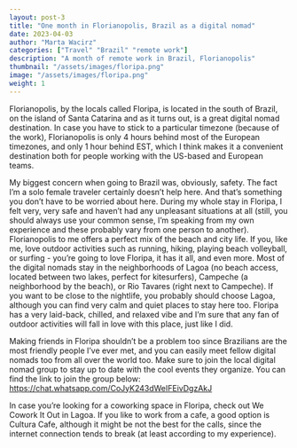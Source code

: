 ```yaml
---
layout: post-3
title: "One month in Florianopolis, Brazil as a digital nomad"
date: 2023-04-03
author: "Marta Wacirz"
categories: ["Travel" "Brazil" "remote work"]
description: "A month of remote work in Brazil, Florianopolis"
thumbnail: "/assets/images/floripa.png"
image: "/assets/images/floripa.png"
weight: 1
---
```


Florianopolis, by the locals called Floripa, is located in the south of Brazil, on the island of Santa Catarina and as it turns out, is a great digital nomad destination. In case you have to stick to a particular timezone (because of the work), Florianopolis is only 4 hours behind most of the European timezones, and only 1 hour behind EST, which I think makes it a convenient destination both for people working with the US-based and European teams. 

My biggest concern when going to Brazil was, obviously, safety. The fact I’m a solo female traveler certainly doesn’t help here. And that’s something you don’t have to be worried about here. During my whole stay in Floripa, I felt very, very safe and haven’t had any unpleasant situations at all (still, you should always use your common sense, I’m speaking from my own experience and these probably vary from one person to another). Florianopolis to me offers a perfect mix of the beach and city life. If you, like me, love outdoor activities such as running, hiking, playing beach volleyball, or surfing - you’re going to love Floripa, it has it all, and even more. Most of the digital nomads stay in the neighborhoods of Lagoa (no beach access, located between two lakes, perfect for kitesurfers), Campeche (a neighborhood by the beach), or Rio Tavares (right next to Campeche). If you want to be close to the nightlife, you probably should choose Lagoa, although you can find very calm and quiet places to stay here too. Floripa has a very laid-back, chilled, and relaxed vibe and I’m sure that any fan of outdoor activities will fall in love with this place, just like I did. 

	
Making friends in Floripa shouldn’t be a problem too since Brazilians are the most friendly people I’ve ever met, and you can easily meet fellow digital nomads too from all over the world too. Make sure to join the local digital nomad group to stay up to date with the cool events they organize. You can find the link to join the group below: 
https://chat.whatsapp.com/CoJyK243dWeIFEivDgzAkJ

In case you’re looking for a coworking space in Floripa, check out We Cowork It Out in Lagoa. If you like to work from a cafe, a good option is Cultura Cafe, although it might be not the best for the calls, since the internet connection tends to break (at least according to my experience). 

